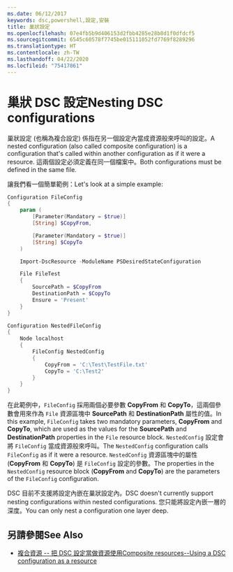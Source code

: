 ```yaml
---
ms.date: 06/12/2017
keywords: dsc,powershell,設定,安裝
title: 巢狀設定
ms.openlocfilehash: 07e4fb5b9d406153d2fbb4285e28b8d1f0dfdcf5
ms.sourcegitcommit: 6545c60578f7745be015111052fd7769f8289296
ms.translationtype: HT
ms.contentlocale: zh-TW
ms.lasthandoff: 04/22/2020
ms.locfileid: "75417861"
---
```

# <a name="nesting-dsc-configurations"></a><span data-ttu-id="78d47-103">巢狀 DSC 設定</span><span class="sxs-lookup"><span data-stu-id="78d47-103">Nesting DSC configurations</span></span>

<span data-ttu-id="78d47-104">巢狀設定 (也稱為複合設定) 係指在另一個設定內當成資源般來呼叫的設定。</span><span class="sxs-lookup"><span data-stu-id="78d47-104">A nested configuration (also called composite configuration) is a configuration that's called within another configuration as if it were a resource.</span></span> <span data-ttu-id="78d47-105">這兩個設定必須定義在同一個檔案中。</span><span class="sxs-lookup"><span data-stu-id="78d47-105">Both configurations must be defined in the same file.</span></span>

<span data-ttu-id="78d47-106">讓我們看一個簡單範例：</span><span class="sxs-lookup"><span data-stu-id="78d47-106">Let's look at a simple example:</span></span>

```powershell
Configuration FileConfig
{
    param (
        [Parameter(Mandatory = $true)]
        [String] $CopyFrom,

        [Parameter(Mandatory = $true)]
        [String] $CopyTo
    )

    Import-DscResource -ModuleName PSDesiredStateConfiguration

    File FileTest
    {
        SourcePath = $CopyFrom
        DestinationPath = $CopyTo
        Ensure = 'Present'
    }
}

Configuration NestedFileConfig
{
    Node localhost
    {
        FileConfig NestedConfig
        {
            CopyFrom = 'C:\Test\TestFile.txt'
            CopyTo = 'C:\Test2'
        }
    }
}
```

<span data-ttu-id="78d47-107">在此範例中，`FileConfig` 採用兩個必要參數 **CopyFrom** 和 **CopyTo**，這兩個參數會用來作為 `File` 資源區塊中 **SourcePath** 和 **DestinationPath** 屬性的值。</span><span class="sxs-lookup"><span data-stu-id="78d47-107">In this example, `FileConfig` takes two mandatory parameters, **CopyFrom** and **CopyTo**, which are used as the values for the **SourcePath** and **DestinationPath** properties in the `File` resource block.</span></span> <span data-ttu-id="78d47-108">`NestedConfig` 設定會將 `FileConfig` 當成資源般來呼叫。</span><span class="sxs-lookup"><span data-stu-id="78d47-108">The `NestedConfig` configuration calls `FileConfig` as if it were a resource.</span></span> <span data-ttu-id="78d47-109">`NestedConfig` 資源區塊中的屬性 (**CopyFrom** 和 **CopyTo**) 是 `FileConfig` 設定的參數。</span><span class="sxs-lookup"><span data-stu-id="78d47-109">The properties in the `NestedConfig` resource block (**CopyFrom** and **CopyTo**) are the parameters of the `FileConfig` configuration.</span></span>

<span data-ttu-id="78d47-110">DSC 目前不支援將設定內嵌在巢狀設定內。</span><span class="sxs-lookup"><span data-stu-id="78d47-110">DSC doesn't currently support nesting configurations within nested configurations.</span></span> <span data-ttu-id="78d47-111">您只能將設定內嵌一層的深度。</span><span class="sxs-lookup"><span data-stu-id="78d47-111">You can only nest a configuration one layer deep.</span></span>

## <a name="see-also"></a><span data-ttu-id="78d47-112">另請參閱</span><span class="sxs-lookup"><span data-stu-id="78d47-112">See Also</span></span>

- [<span data-ttu-id="78d47-113">複合資源 -- 把 DSC 設定當做資源使用</span><span class="sxs-lookup"><span data-stu-id="78d47-113">Composite resources--Using a DSC configuration as a resource</span></span>](../resources/authoringResourceComposite.md)
